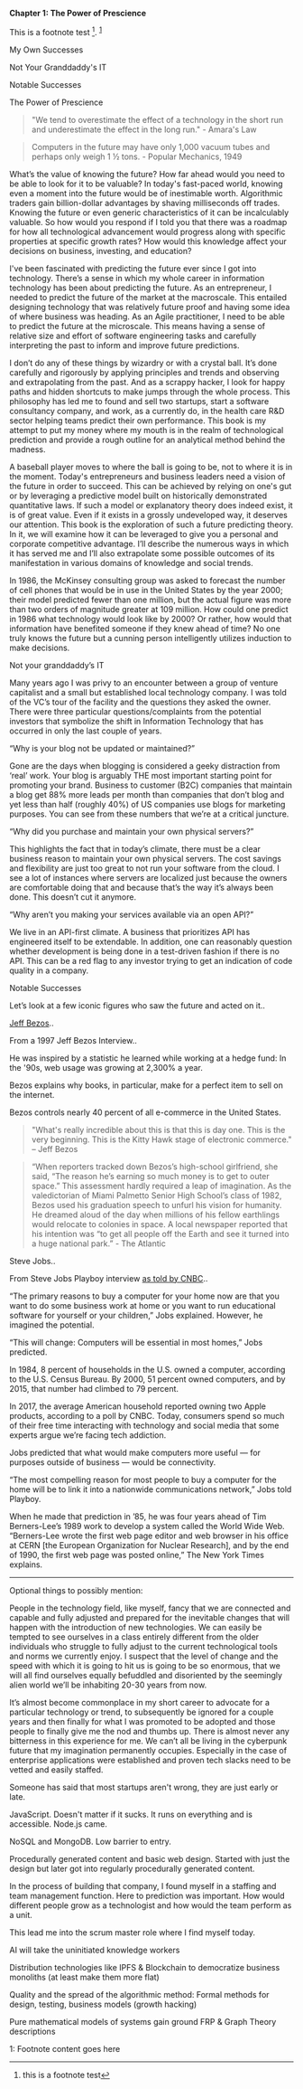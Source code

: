 **Chapter 1: The Power of Prescience**

This is a footnote test [^1].
<sup>[1](#myfootnote1)</sup>

My Own Successes

Not Your Granddaddy's IT

Notable Successes

The Power of Prescience

> "We tend to overestimate the effect of a technology in the short run and underestimate the effect in the long run." - Amara's Law

> Computers in the future may have only 1,000 vacuum tubes and perhaps only weigh 1 ½ tons. - Popular Mechanics, 1949

What’s the value of knowing the future? How far ahead would you need to be able to look for it to be valuable? In today's fast-paced world, knowing even a moment into the future would be of inestimable worth. Algorithmic traders gain billion-dollar advantages by shaving milliseconds off trades. Knowing the future or even generic characteristics of it can be incalculably valuable. So how would you respond if I told you that there was a roadmap for how all technological advancement would progress along with specific properties at specific growth rates? How would this knowledge affect your decisions on business, investing, and education?

I've been fascinated with predicting the future ever since I got into technology. There’s a sense in which my whole career in information technology has been about predicting the future. As an entrepreneur, I needed to predict the future of the market at the macroscale. This entailed designing technology that was relatively future proof and having some idea of where business was heading. As an Agile practitioner, I need to be able to predict the future at the microscale. This means having a sense of relative size and effort of software engineering tasks and carefully interpreting the past to inform and improve future predictions.

I don’t do any of these things by wizardry or with a crystal ball. It’s done carefully and rigorously by applying principles and trends and observing and extrapolating from the past. And as a scrappy hacker, I look for happy paths and hidden shortcuts to make jumps through the whole process. This philosophy has led me to found and sell two startups, start a software consultancy company, and work, as a currently do, in the health care R&D sector helping teams predict their own performance. This book is my attempt to put my money where my mouth is in the realm of technological prediction and provide a rough outline for an analytical method behind the madness.

A baseball player moves to where the ball is going to be, not to where it is in the moment. Today's entrepreneurs and business leaders need a vision of the future in order to succeed. This can be achieved by relying on one's gut or by leveraging a predictive model built on historically demonstrated quantitative laws. If such a model or explanatory theory does indeed exist, it is of great value. Even if it exists in a grossly undeveloped way, it deserves our attention. This book is the exploration of such a future predicting theory. In it, we will examine how it can be leveraged to give you a personal and corporate competitive advantage. I’ll describe the numerous ways in which it has served me and I’ll also extrapolate some possible outcomes of its manifestation in various domains of knowledge and social trends.

In 1986, the McKinsey consulting group was asked to forecast the number of cell phones that would be in use in the United States by the year 2000; their model predicted fewer than one million, but the actual figure was more than two orders of magnitude greater at 109 million. How could one predict in 1986 what technology would look like by 2000? Or rather, how would that information have benefited someone if they knew ahead of time? No one truly knows the future but a cunning person intelligently utilizes induction to make decisions.

Not your granddaddy’s IT

Many years ago I was privy to an encounter between a group of venture capitalist and a small but established local technology company. I was told of the VC’s tour of the facility and the questions they asked the owner. There were three particular questions/complaints from the potential investors that symbolize the shift in Information Technology that has occurred in only the last couple of years.

“Why is your blog not be updated or maintained?”

Gone are the days when blogging is considered a geeky distraction from ‘real’ work. Your blog is arguably THE most important starting point for promoting your brand. Business to customer (B2C) companies that maintain a blog get 88% more leads per month than companies that don’t blog and yet less than half (roughly 40%) of US companies use blogs for marketing purposes. You can see from these numbers that we’re at a critical juncture.

“Why did you purchase and maintain your own physical servers?”

This highlights the fact that in today’s climate, there must be a clear business reason to maintain your own physical servers. The cost savings and flexibility are just too great to not run your software from the cloud. I see a lot of instances where servers are localized just because the owners are comfortable doing that and because that’s the way it’s always been done. This doesn’t cut it anymore.

“Why aren’t you making your services available via an open API?”

We live in an API-first climate. A business that prioritizes API has engineered itself to be extendable. In addition, one can reasonably question whether development is being done in a test-driven fashion if there is no API. This can be a red flag to any investor trying to get an indication of code quality in a company.

Notable Successes

Let’s look at a few iconic figures who saw the future and acted on it..

[Jeff Bezos](https://bigthink.com/technology-innovation/this-prophetic-1997-jeff-bezos-interview-explains-the-genius-behind-amazon?rebelltitem=5#rebelltitem5)..

From a 1997 Jeff Bezos Interview..

He was inspired by a statistic he learned while working at a hedge fund: In the '90s, web usage was growing at 2,300% a year.

Bezos explains why books, in particular, make for a perfect item to sell on the internet.

Bezos controls nearly 40 percent of all e-commerce in the United States.

> "What's really incredible about this is that this is day one. This is the very beginning. This is the Kitty Hawk stage of electronic commerce." – Jeff Bezos

> “When reporters tracked down Bezos’s high-school girlfriend, she said, “The reason he’s earning so much money is to get to outer space.” This assessment hardly required a leap of imagination. As the valedictorian of Miami Palmetto Senior High School’s class of 1982, Bezos used his graduation speech to unfurl his vision for humanity. He dreamed aloud of the day when millions of his fellow earthlings would relocate to colonies in space. A local newspaper reported that his intention was “to get all people off the Earth and see it turned into a huge national park.” - The Atlantic

Steve Jobs..

From Steve Jobs Playboy interview [as told by CNBC](https://www.cnbc.com/2018/05/24/apple-co-founder-steve-jobs-accurate-predictions-about-future-of-tech.html)..

“The primary reasons to buy a computer for your home now are that you want to do some business work at home or you want to run educational software for yourself or your children,” Jobs explained. However, he imagined the potential.

“This will change: Computers will be essential in most homes,” Jobs predicted.

In 1984, 8 percent of households in the U.S. owned a computer, according to the U.S. Census Bureau. By 2000, 51 percent owned computers, and by 2015, that number had climbed to 79 percent.

In 2017, the average American household reported owning two Apple products, according to a poll by CNBC. Today, consumers spend so much of their free time interacting with technology and social media that some experts argue we’re facing tech addiction.

Jobs predicted that what would make computers more useful — for purposes outside of business — would be connectivity.

“The most compelling reason for most people to buy a computer for the home will be to link it into a nationwide communications network,” Jobs told Playboy.

When he made that prediction in ’85, he was four years ahead of Tim Berners-Lee’s 1989 work to develop a system called the World Wide Web. “Berners-Lee wrote the first web page editor and web browser in his office at CERN \[the European Organization for Nuclear Research\], and by the end of 1990, the first web page was posted online,” The New York Times explains.

---

Optional things to possibly mention:

People in the technology field, like myself, fancy that we are connected and capable and fully adjusted and prepared for the inevitable changes that will happen with the introduction of new technologies. We can easily be tempted to see ourselves in a class entirely different from the older individuals who struggle to fully adjust to the current technological tools and norms we currently enjoy. I suspect that the level of change and the speed with which it is going to hit us is going to be so enormous, that we will all find ourselves equally befuddled and disoriented by the seemingly alien world we’ll be inhabiting 20-30 years from now.

It’s almost become commonplace in my short career to advocate for a particular technology or trend, to subsequently be ignored for a couple years and then finally for what I was promoted to be adopted and those people to finally give me the nod and thumbs up. There is almost never any bitterness in this experience for me. We can’t all be living in the cyberpunk future that my imagination permanently occupies. Especially in the case of enterprise applications were established and proven tech slacks need to be vetted and easily staffed.

Someone has said that most startups aren't wrong, they are just early or late.

JavaScript. Doesn't matter if it sucks. It runs on everything and is accessible. Node.js came.

NoSQL and MongoDB. Low barrier to entry.

Procedurally generated content and basic web design. Started with just the design but later got into regularly procedurally generated content.

In the process of building that company, I found myself in a staffing and team management function. Here to prediction was important. How would different people grow as a technologist and how would the team perform as a unit.

This lead me into the scrum master role where I find myself today.

AI will take the uninitiated knowledge workers

Distribution technologies like IPFS & Blockchain to democratize business monoliths (at least make them more flat)

Quality and the spread of the algorithmic method: Formal methods for design, testing, business models (growth hacking)

Pure mathematical models of systems gain ground FRP & Graph Theory descriptions

[^1]: this is a footnote test

<a name="myfootnote1">1</a>: Footnote content goes here
